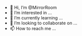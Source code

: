 - 👋 Hi, I’m @MirrorRoom
- 👀 I’m interested in ...
- 🌱 I’m currently learning ...
- 💞️ I’m looking to collaborate on ...
- 📫 How to reach me ...

<!---
MirrorRoom/MirrorRoom is a ✨ special ✨ repository because its `README.md` (this file) appears on your GitHub profile.
You can click the Preview link to take a look at your changes.
--->
